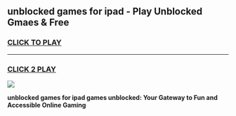 
## unblocked games for ipad - Play Unblocked Gmaes & Free
<h3>
<a href="https://news.freeplayer.one?title=unblocked_games_for_ipad&ref=16F">CLICK TO PLAY</a></h3>
<hr>

<h3>
<a href="https://news.freeplayer.one?title=unblocked_games_for_ipad&ref=16F">CLICK 2 PLAY</a>
  
</h3>

<a href="https://news.freeplayer.one?title=unblocked_games_for_ipad&ref=16F/"><img src="https://clearcache.store/games.png"></a>


**unblocked games for ipad games unblocked: Your Gateway to Fun and Accessible Online Gaming**
